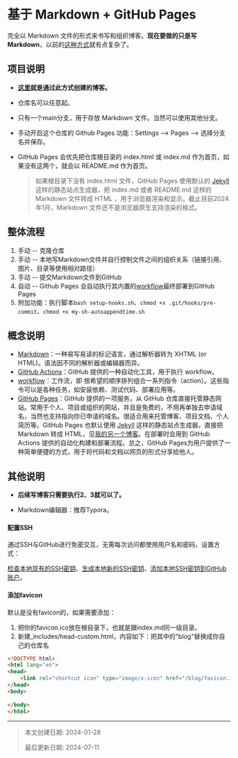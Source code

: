 # 基于 Markdown + GitHub Pages

完全以 Markdown 文件的形式来书写和组织博客。**现在要做的只是写 Markdown**，以前的[这种方式](https://github.com/jackhai9/jackhai9.github.io)就有点复杂了。

## 项目说明

- **[这里](https://jackhai9.github.io/blog/)就是通过此方式创建的博客。**
- 仓库名可以任意起。
- 只有一个main分支，用于存放 Markdown 文件。当然可以使用其他分支。
- 手动开启这个仓库的 Github Pages 功能：Settings --> Pages --> 选择分支名并保存。

- GitHub Pages 会优先把仓库根目录的 index.html 或 index.md 作为首页，如果没有这两个，就会以 README.md 作为首页。

  > 如果根目录下没有 index.html 文件，GitHub Pages 使用默认的 [Jekyll](https://github.com/jekyll/jekyll) 这样的静态站点生成器，把 index.md 或者 README.md 这样的 Markdown 文件转成 HTML ，用于浏览器渲染和显示。截止目前2024年1月，Markdown 文件还不是浏览器原生支持渲染的格式。

## 整体流程

1. 手动 -- 克隆仓库
2. 手动 -- 本地写Markdown文件并自行控制文件之间的组织关系（链接引用、图片、目录等使用相对路径）
3. 手动 -- 提交Markdown文件到GitHub
4. 自动 -- Github Pages 会自动执行其内置的[workflow](https://github.com/jackhai9/blog/actions/workflows/pages/pages-build-deployment)最终部署到GitHub Pages
5. 附加功能：执行脚本`bash setup-hooks.sh`、`chmod +x .git/hooks/pre-commit`、`chmod +x my-sh-autoappendtime.sh`

## 概念说明

- [Markdown](https://daringfireball.net/projects/markdown/)：一种易写易读的标记语言，通过解析器转为 XHTML (or HTML)。语法因不同的解析器或编辑器而异。
- [GitHub Actions](https://docs.github.com/en/actions)：GitHub 提供的一种自动化工具，用于执行 workflow。
- [workflow](https://docs.github.com/en/actions/using-workflows/about-workflows)：工作流，即 按希望的顺序排列组合一系列指令（action）。这些指令可以是各种任务，如安装依赖、测试代码、部署应用等。
- [GitHub Pages](https://pages.github.com/)：GitHub 提供的一项服务，从 GitHub 仓库直接托管静态网站。常用于个人、项目或组织的网站，并且是免费的，不用再单独去申请域名，当然也支持指向你已申请的域名。很适合用来托管博客、项目文档、个人简历等。GitHub Pages 也默认使用 [Jekyll](https://github.com/jekyll/jekyll) 这样的静态站点生成器，直接把 Markdown 转成 HTML，见[我的另一个博客](https://github.com/jackhai9/blog)。在部署时会用到 GitHub Actions 提供的自动化构建和部署流程。总之，GitHub Pages为用户提供了一种简单便捷的方式，用于将代码和文档以网页的形式分享给他人。

## 其他说明

- **后续写博客只需要执行2、3就可以了。**

- Markdown编辑器：推荐Typora。

#### 配置SSH

通过SSH与GitHub进行免密交互，无需每次访问都使用用户名和密码，设置方式：

[检查本地现有的SSH密钥](https://docs.github.com/zh/authentication/connecting-to-github-with-ssh/checking-for-existing-ssh-keys)、[生成本地新的SSH密钥](https://docs.github.com/zh/authentication/connecting-to-github-with-ssh/generating-a-new-ssh-key-and-adding-it-to-the-ssh-agent)、[添加本地SSH密钥到GitHub账户](https://docs.github.com/zh/authentication/connecting-to-github-with-ssh/adding-a-new-ssh-key-to-your-github-account)。

#### 添加favicon

默认是没有favicon的，如果需要添加：

1. 把你的favicon.ico放在根目录下，也就是跟index.md同一级目录。
2. 新建_includes/head-custom.html，内容如下：把其中的"blog"替换成你自己的仓库名

```html
<!DOCTYPE html>
<html lang="en">
<head>
    <link rel="shortcut icon" type="image/x-icon" href="/blog/favicon.ico">
</head>
<body>
    
</body>
</html>
```





---

> 本文创建日期: 2024-01-28
>
> 最后更新日期: 2024-07-11